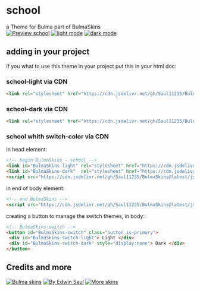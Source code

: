 # school            
a Theme for Bulma part of BulmaSkins             
[![ Preview school ](https://img.shields.io/badge/-Preview_school-red)](https://saul11235.github.io/BulmaSkins?&skin=school)
[![ light mode ](https://img.shields.io/badge/-light_mode-black)](https://saul11235.github.io/BulmaSkins?&skin=school&dark=false)
[![ dark mode ](https://img.shields.io/badge/-dark_mode-black)](https://saul11235.github.io/BulmaSkins?&skin=school&dark=true)
## adding in your project
if you what to use this theme in your project put this in your html doc:
### school-light via CDN
```html
<link rel="stylesheet" href="https://cdn.jsdelivr.net/gh/Saul11235/BulmaSkins@latest/css/school.light.css">
```
### school-dark via CDN
```html
<link rel="stylesheet" href="https://cdn.jsdelivr.net/gh/Saul11235/BulmaSkins@latest/css/school.dark.css">
```
### school whith switch-color via CDN
in head element:
```html
<!-- begin BulmaSkins - school -->
<link id="BulmaSkins-light" rel="stylesheet" href="https://cdn.jsdelivr.net/gh/Saul11235/BulmaSkins@latest/css/school.light.css">
<link id="BulmaSkins-dark"  rel="stylesheet" href="https://cdn.jsdelivr.net/gh/Saul11235/BulmaSkins@latest/css/school.dark.css">
<script src="https://cdn.jsdelivr.net/gh/Saul11235/BulmaSkins@latest/js/cdn/first.js"></script>
```
in end of body element:            
```html
<!-- end BulmaSkins -->
<script src="https://cdn.jsdelivr.net/gh/Saul11235/BulmaSkins@latest/js/cdn/last.js"></script>
```
creating a button to manage the switch themes, in body:            
```html
<!-- BulmaSkins-switch -->
<button id="BulmaSkins-switch" class="button is-primary">
 <div id="BulmaSkins-switch-light"> Light </div>
 <div id="BulmaSkins-switch-dark" style="display:none"> Dark </div>
</button>
```
## Credits and more 
[![Bulma skins](https://img.shields.io/badge/-Bulma_skins-blue)](https://saul11235.github.io/BulmaSkins/)
[![By Edwin Saul](https://img.shields.io/badge/-By_Edwin_Saul-black)](https://edwinsaul.com)
[![More skins](https://img.shields.io/badge/-More_skins-white)](https://github.com/Saul11235/BulmaSkins)
